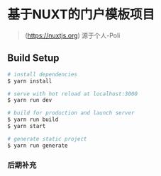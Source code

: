 # 基于NUXT的门户模板项目

> (https://nuxtjs.org) 源于个人-Poli

## Build Setup

``` bash
# install dependencies
$ yarn install

# serve with hot reload at localhost:3000
$ yarn run dev

# build for production and launch server
$ yarn run build
$ yarn start

# generate static project
$ yarn run generate
```
### 后期补充

